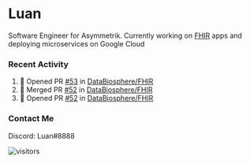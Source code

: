 # Luan

Software Engineer for Asymmetrik. Currently working on [FHIR](https://hl7.org/FHIR/) apps and deploying microservices on Google Cloud

### Recent Activity

<!--START_SECTION:activity-->
1. 💪 Opened PR [#53](https://github.com/DataBiosphere/FHIR/pull/53) in [DataBiosphere/FHIR](https://github.com/DataBiosphere/FHIR)
2. 🎉 Merged PR [#52](https://github.com/DataBiosphere/FHIR/pull/52) in [DataBiosphere/FHIR](https://github.com/DataBiosphere/FHIR)
3. 💪 Opened PR [#52](https://github.com/DataBiosphere/FHIR/pull/52) in [DataBiosphere/FHIR](https://github.com/DataBiosphere/FHIR)
<!--END_SECTION:activity-->

<!--START_SECTION:activity-->

### Contact Me

Discord: Luan#8888

![visitors](https://visitor-badge.glitch.me/badge?page_id=luan-asym.visitor-badge)
